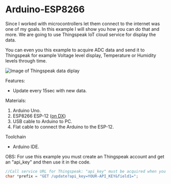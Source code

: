 # Arduino-ESP8266

Since I worked with microcontrollers let them connect to the internet was one of my goals.
In this example I will show you how you can do that and more. We are going to use Thingspeak IoT cloud service for display the data.

You can even you this example to acquire ADC data and send it to Thingspeak for example Voltage level display, Temperature or Humidity levels through time.

![Image of Thingspeak data diplay](https://github.com/nicolaquartieri/Arduino-ESP8266/img/fielddata.png)

Features:
 * Update every 15sec with new data.

Materials: 
 1. Arduino Uno.
 2. ESP8266 ESP-12 ([on DX](http://www.dx.com/p/esp-12-esp8266-serial-wi-fi-wireless-module-w-built-in-antenna-compatible-3-3v-5v-for-arduino-403072#.WKRZxRIrKRs))
 3. USB cable to Arduino to PC.
 4. Flat cable to connect the Arduino to the ESP-12.
 
Toolchain
 * Arduino IDE.

OBS: For use this example you must create an Thingspeak account and get an "api_key" and then use it in the code.
```C
//Call service URL for Thingspeak: "api_key" must be acquired when you create an account.
char *prefix = "GET /update?api_key=YOUR-API_KEY&field1=";
```
